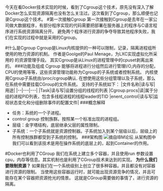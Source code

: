 今天在看Docker技术实现的时候，看到了Cgroup这个技术，原先没有深入了解Docker怎么实现资源隔离也没有怎么关注过。这次看到了Cgroup，那么顺便也记录Cgroup这个技术。
#第一次接触Cgroup
第一次接触到Cgroup是去年在一家公司做大数据程序，有部分程序实现的代码需要把部署在服务器上的程序与C语言程序进行系统资源隔离分开。
避免两个程序进行资源的争夺导致其他程序失败，我们在实现的过程中就是采用的Cgroup。

#什么是Cgroup
Cgroup是Linux内核提供的一种可以限制，记录，隔离进程组所使用的物力资源的机制。
作者是Goolge的Paul Menage，为LXC实现虚拟化所采用的 的资源管理手段。
其实Cgroup是从Linux的进程管理中的cpuset剥离出来的。
###功能及组成
Cgroup 能够将进程进行分组然后进行管理I/O,内存的分配，CPU的使用等等，这些资源管理功能称为Cgroup的子系统或者控制系统。
内核使用Cgroup子系统由/proc/cgroup确认.
在想使用这些分组管理以及子系统，那么在系统中需要挂载CGroup的文件系统。
支持的子系统如下：
|文件名称|读与写|用途|
|--|---|---|
|Task|读与写|设置分组的线程的列表
|Cgroup.procs|读|属于分组的进程PID列表，包含多线程进程的线程leader的TID
|enent_control|读与写|监视状态变化和分组删除事件的配置文件|
###概念解释
- 任务：系统的一个子进程。
- control group 控制族群。按照某一个标准出现的进程组。
- 层级：金字塔结构，底层继承父层的属性限制。
- 子系统：一个子系统就是资源控制器。子系统加入到某个层级以后，层级上的所有控制族群都受到子系统的控制。
###架构图
![摘自IBM论坛](https://upload-images.jianshu.io/upload_images/4237685-ef63da17c7083950.png?imageMogr2/auto-orient/strip%7CimageView2/2/w/1240)
从架构图中我们可以看到该技术是用在操作系统的底层上的，起到Container的作用。

#Docker也利用了CGroup
我们在系统上建立多个容器，并且使用run 参数设置cpu，内存等信息。其实机制也是利用了CGroup技术来达到的实现。
**为什么我们要限制资源？**
如果我们在一个系统级别上创立了很多种容器。并且都没有对容器进行资源的限制。
当使用这些容器运行时，就可能出现资源竞争的情况，并且可能存在某个容器把资源抢光的情景。
这就是CGroup需要做的事情了，进行资源的隔离。


